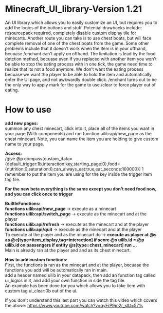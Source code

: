 # Minecraft_UI_library-Version 1.21
An UI library which allows you to easily customize an UI, but requires you to add the logics of the buttons and stuff. Potential drawbacks include: resourcepack required, completely disable custom display tile for minecarts. Another route you can take is to use chest boats, but will face complete removal of one of the chest boats from the game. Some other problems include that it doesn't work when the item is in your offhand, becuase /enchant can't apply on offhand. The limitation is lead by the food detction method, becuase even if you replaced with another item you won't be able to stop the eating process with in one tick, the game need time to realize that its not a food anymore. We don't want the eating process becuase we want the player to be able to hold the item and automatically enter the UI page, and not awkwardly double click. /enchant turns out to be the only way to apply mark for the game to use /clear to force player out of eating.

# How to use
**add new pages:**   
summon any chest minecart, click into it, place all of the items you want in your page (With components) and run function uilib:api/new_page as the chest minecart. Note, you can name the item you are holding to give custom name to your page.   

**Access:**   
/give @p compass[custom_data={default_trigger:1b,interaction:key,starting_page:0},food={nutrition:0,saturation:0,can_always_eat:true,eat_seconds:100000}] 1  
remember to put the item you are using for the key inside the trigger item tag file.

**For the new beta everything is the same except you don't need food now, and you can click once to trigger**    

**BuiltInFunctions:**   
**functions uilib:api/new_page** -> execute as a minecart  
**functions uilib:api/switch_page** -> execute as the minecart and at the player    
**functions uilib:api/refresh** -> execute as the minecart and at the player    
**functions uilib:api/quit** -> execute as the minecart and at the player    
To execute at the player and as the minecart do -> **execute as player at @s as @e[type=item_display,tag=interaction] if score @s uilib.id = @p uilib.id on passengers if entity @s[type=chest_minecart] run ...**      
Main is already ran at the player and and as its chest minecart.

**How to add custom functions:**   
First, the functions is ran as the minecart and at the player, becuase the functions you add will be automatically ran in main.      
add a header named uilib in your datapack, then add an function tag called ui_logics in it, and add your own function in side the tag file.     
An example has been done for you which allows you to take item with custom tag ui_clear:0b out of the ui.      

If you don't understand this last part you can watch this video which covers the above: https://www.youtube.com/watch?v=qyFrP9m2r_s&t=571s
